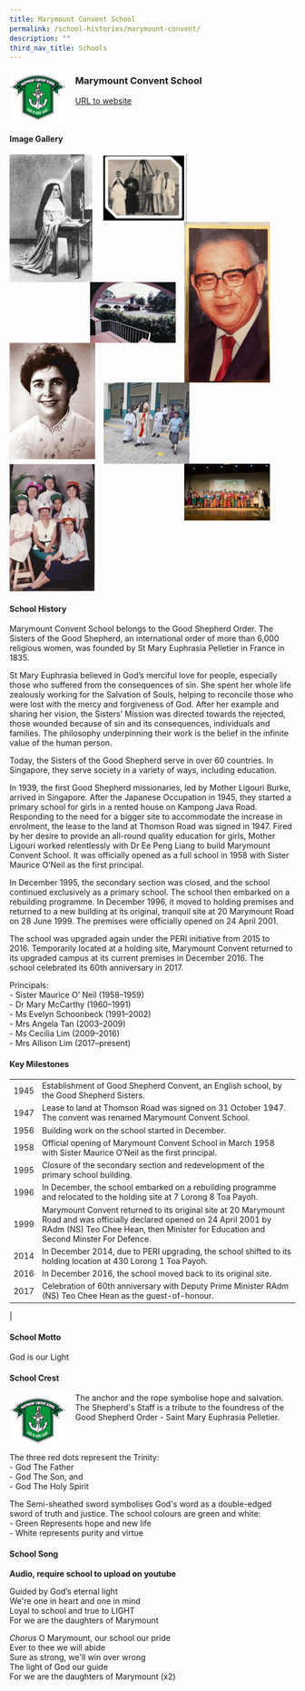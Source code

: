 ```yaml
---
title: Marymount Convent School
permalink: /school-histories/marymount-convent/
description: ""
third_nav_title: Schools
---
```

<img src="/images/marymountconventsch1.jpg" style="width:20%;margin-right:15px;" align = "left">

### **Marymount Convent School**
[URL to website](https://www.marymountconvent.moe.edu.sg/)

<br clear="left">

#### **Image Gallery**

<p><a href="https://staging.d1yxymztqoj7qn.amplifyapp.com/images/marymountconventsch2.jpg">  
<img src="/images/marymountconventsch2.jpg" style="width:29%;margin-right:15px;" align = "left">
</a></p>

<p><a href="https://staging.d1yxymztqoj7qn.amplifyapp.com/images/marymountconventsch3.jpg">  
<img src="/images/marymountconventsch3.jpg" style="width:30%;margin-right:15px;" align = "left">
</a></p>

<p><a href="https://staging.d1yxymztqoj7qn.amplifyapp.com/images/marymountconventsch4.jpg">  
<img src="/images/marymountconventsch4.jpg" style="width:30%;margin-right:45px;" align = "right">
</a></p>

<p><a href="https://staging.d1yxymztqoj7qn.amplifyapp.com/images/marymountconventsch6.jpg">  
<img src="/images/marymountconventsch6.jpg" style="width:30%;margin-right:15px;" align = "right">
</a></p>

<p><a href="https://staging.d1yxymztqoj7qn.amplifyapp.com/images/marymountconventsch5.jpg">  
<img src="/images/marymountconventsch5.jpg" style="width:30%;margin-right:15px;" align = "left">
</a></p>

<p><a href="https://staging.d1yxymztqoj7qn.amplifyapp.com/images/marymountconventsch7.jpg">  
<img src="/images/marymountconventsch7.jpg" style="width:30%;margin-right:15px;" align = "left">
</a></p>

<p><a href="https://staging.d1yxymztqoj7qn.amplifyapp.com/images/marymountconventsch8.jpg">  
<img src="/images/marymountconventsch8.jpg" style="width:30%;margin-right:45px;" align = "right">
</a></p>

<p><a href="https://staging.d1yxymztqoj7qn.amplifyapp.com/images/marymountconventsch9.jpg">  
<img src="/images/marymountconventsch9.jpg" style="width:30%;margin-right:15px;" align = "left">
</a></p>

<br clear="left">

#### **School History**
Marymount Convent School belongs to the Good Shepherd Order. The Sisters of the Good Shepherd, an international order of more than 6,000 religious women, was founded by St Mary Euphrasia Pelletier in France in 1835.

St Mary Euphrasia believed in God’s merciful love for people, especially those who suffered from the consequences of sin. She spent her whole life zealously working for the Salvation of Souls, helping to reconcile those who were lost with the mercy and forgiveness of God. After her example and sharing her vision, the Sisters’ Mission was directed towards the rejected, those wounded because of sin and its consequences, individuals and families. The philosophy underpinning their work is the belief in the infinite value of the human person.

Today, the Sisters of the Good Shepherd serve in over 60 countries. In Singapore, they serve society in a variety of ways, including education. 

In 1939, the first Good Shepherd missionaries, led by Mother Ligouri Burke, arrived in Singapore. After the Japanese Occupation in 1945, they started a primary school for girls in a rented house on Kampong Java Road. Responding to the need for a bigger site to accommodate the increase in enrolment, the lease to the land at Thomson Road was signed in 1947. Fired by her desire to provide an all-round quality education for girls, Mother Ligouri worked relentlessly with Dr Ee Peng Liang to build Marymount Convent School. It was officially opened as a full school in 1958 with Sister Maurice O’Neil as the first principal.

In December 1995, the secondary section was closed, and the school continued exclusively as a primary school. The school then embarked on a rebuilding programme. In December 1996, it moved to holding premises and returned to a new building at its original, tranquil site at 20 Marymount Road on 28 June 1999. The premises were officially opened on 24 April 2001.

The school was upgraded again under the PERI initiative from 2015 to 2016. Temporarily located at a holding site, Marymount Convent returned to its upgraded campus at its current premises in December 2016. The school celebrated its 60th anniversary in 2017.

Principals:<br>
\- Sister Maurice O’ Neil (1958–1959)<br>
\- Dr Mary McCarthy (1960–1991)<br>
\- Ms Evelyn Schoonbeck (1991–2002)<br>
\- Mrs Angela Tan (2003–2009)<br>
\- Ms Cecilia Lim (2009–2016)<br>
\- Mrs Allison Lim (2017–present)

#### **Key Milestones**

|  |  |
|:---:|---|
| 1945 | Establishment of Good Shepherd Convent, an English school, by the Good Shepherd Sisters. |
| 1947 | Lease to land at Thomson Road was signed on 31 October 1947. The convent was renamed Marymount Convent School. |
| 1956 | Building work on the school started in December. |
| 1958 | Official opening of Marymount Convent School in March 1958 with Sister Maurice O’Neil as the first principal. |
| 1995 | Closure of the secondary section and redevelopment of the primary school building. |
| 1996 | In December, the school embarked on a rebuilding programme and relocated to the holding site at 7 Lorong 8 Toa Payoh. |
| 1999 | Marymount Convent returned to its original site at 20 Marymount Road and was officially declared opened on 24 April 2001 by RAdm (NS) Teo Chee Hean, then Minister for Education and Second Minster For Defence. |
| 2014 | In December 2014, due to PERI upgrading, the school shifted to its holding location at 430 Lorong 1 Toa Payoh. |
| 2016 | In December 2016, the school moved back to its original site. |
| 2017 | Celebration of 60th anniversary with Deputy Prime Minister RAdm (NS) Teo Chee Hean as the guest-of-honour. |
|

#### **School Motto**
God is our Light

#### **School Crest**
<img src="/images/marymountconventsch1.jpg" style="width:20%;margin-right:15px;" align = "left">

The anchor and the rope symbolise hope and salvation. The Shepherd's Staff is a tribute to the foundress of the Good Shepherd Order - Saint Mary Euphrasia Pelletier.  
  
<br clear="left">	
	
The three red dots represent the Trinity:<br>
\- God The Father<br>
\- God The Son, and<br>
\- God The Holy Spirit  
  
The Semi-sheathed sword symbolises God's word as a double-edged sword of truth and justice. The school colours are green and white:<br>
\- Green Represents hope and new life<br>
\- White represents purity and virtue

#### **School Song**
**Audio, require school to upload on youtube**

Guided by God’s eternal light<br>
We're one in heart and one in mind<br>
Loyal to school and true to LIGHT<br>
For we are the daughters of Marymount
  
_Chorus_
O Marymount, our school our pride<br>
Ever to thee we will abide<br>
Sure as strong, we'll win over wrong<br>
The light of God our guide<br>
For we are the daughters of Marymount (x2)